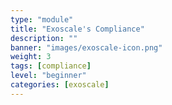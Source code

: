 ```yaml
---
type: "module"
title: "Exoscale's Compliance"
description: ""
banner: "images/exoscale-icon.png"
weight: 3
tags: [compliance]
level: "beginner"
categories: [exoscale]
---
```

